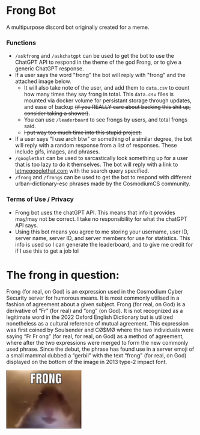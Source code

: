 # Frong Bot

A multipurpose discord bot originally created for a meme.

### Functions
- `/askfrong` and `/askchatgpt` can be used to get the bot to use the ChatGPT API to respond in the theme of the god Frong, or to give a generic ChatGPT response.
- If a user says the word "frong" the bot will reply with "frong" and the attached image below.
    - It will also take note of the user, and add them to `data.csv` to count how many times they say frong in total. This `data.csv` files is mounted via docker volume for persistant storage through updates, and ease of backup ~~(if you REALLY care about backing this shit up, consider taking a shower)~~.
    - You can use `/leaderboard` to see frongs by users, and total frongs said.
    - ~~I put way too much time into this stupid project.~~
- If a user says "I use arch btw" or something of a similar degree, the bot will reply with a random response from a list of responses. These include gifs, images, and phrases.
- `/googlethat` can be used to sarcastically look something up for a user that is too lazy to do it themselves. The bot will reply with a link to [letmegooglethat.com](https://letmegooglethat.com/) with the search query specified.
- `/frong` and `/frongs` can be used to get the bot to respond with different urban-dictionary-esc phrases made by the CosmodiumCS community.

### Terms of Use / Privacy
- Frong bot uses the chatGPT API. This means that info it provides may/may not be correct. I take no responsibility for what the chatGPT API says.
- Using this bot means you agree to me storing your username, user ID, server name, server ID, and server members for use for statistics. This info is used so I can generate the leaderboard, and to give me credit for if I use this to get a job lol

# The frong in question:
Frong (for real, on God) is an expression used in the Cosmodium Cyber Security server for humorous means. It is most commonly utilised in a fashion of agreement about a given subject. Frong (for real, on God) is a derivative of “Fr” (for real) and “ong” (on God). It is not recognized as a legitimate word in the 2022 Oxford English Dictionary but is utilized nonetheless as a cultural reference of mutual agreement. This expression was first coined by Soulsender and CØ$MØ where the two individuals were saying “Fr Fr ong” (for real, for real, on God) as a method of agreement, where after the two expressions were merged to form the new commonly used phrase. Since the debut, the phrase has found use in a server emoji of a small mammal dubbed a “gerbil” with the text “frong” (for real, on God) displayed on the bottom of the image in 2013 type-2 impact font.

![](frong.png)
